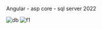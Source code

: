 Angular - asp core - sql server 2022

![db](https://github.com/user-attachments/assets/5494f971-5f1d-465e-a9c7-348a375fb3b3)
![f1](https://github.com/user-attachments/assets/29687ced-bef6-40b3-b03e-79975dc87227)
